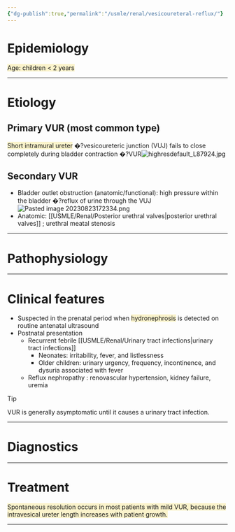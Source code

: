 ```yaml
---
{"dg-publish":true,"permalink":"/usmle/renal/vesicoureteral-reflux/"}
---
```


# Epidemiology
<span style="background:rgba(240, 200, 0, 0.2)">Age: children &lt; 2 years</span>

---
# Etiology
## Primary VUR (most common type)
<span style="background:rgba(240, 200, 0, 0.2)">Short intramural ureter</span> �?vesicoureteric junction (VUJ) fails to close completely during bladder contraction �?VUR![highresdefault_L87924.jpg](/img/user/appendix/highresdefault_L87924.jpg)
## Secondary VUR
- Bladder outlet obstruction (anatomic/functional): high pressure within the bladder �?reflux of urine through the VUJ![Pasted image 20230823172334.png](/img/user/appendix/Pasted%20image%2020230823172334.png)
- Anatomic: [[USMLE/Renal/Posterior urethral valves\|posterior urethral valves]] ; urethral meatal stenosis

---
# Pathophysiology


---
# Clinical features
- Suspected in the prenatal period when <span style="background:rgba(240, 200, 0, 0.2)">hydronephrosis</span> is detected on routine antenatal ultrasound
- Postnatal presentation
	- Recurrent febrile [[USMLE/Renal/Urinary tract infections\|urinary tract infections]]
		- Neonates: irritability, fever, and listlessness
		- Older children: urinary urgency, frequency, incontinence, and dysuria associated with fever
	- Reflux nephropathy : renovascular hypertension, kidney failure, uremia

>[!tip] 
>VUR is generally asymptomatic until it causes a urinary tract infection.

---
# Diagnostics


---
# Treatment
<span style="background:rgba(240, 200, 0, 0.2)">Spontaneous resolution occurs in most patients with mild VUR, because the intravesical ureter length increases with patient growth.</span>

---

